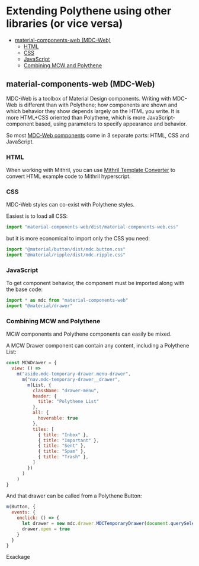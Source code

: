 # Extending Polythene using other libraries (or vice versa)

<!-- MarkdownTOC autolink="true" autoanchor="true" bracket="round" levels="1,2,3" -->

- [material-components-web \(MDC-Web\)](#material-components-web-mdc-web)
  - [HTML](#html)
  - [CSS](#css)
  - [JavaScript](#javascript)
  - [Combining MCW and Polythene](#combining-mcw-and-polythene)

<!-- /MarkdownTOC -->


<a id="material-components-web-mdc-web"></a>
## material-components-web (MDC-Web)

MDC-Web is a toolbox of Material Design components. Writing with MDC-Web is different than with Polythene; how components are shown and which behavior they show depends largely on the HTML you write. It is more HTML+CSS oriented than Polythene, which is more JavaScript-component based, using parameters to specify appearance and behavior.

So most [MDC-Web components](https://github.com/material-components/material-components-web) come in 3 separate parts: HTML, CSS and JavaScript.


<a id="html"></a>
### HTML

When working with Mithril, you can use [Mithril Template Converter](http://arthurclemens.github.io/mithril-template-converter/index.html) to convert HTML example code to Mithril hyperscript.


<a id="css"></a>
### CSS

MDC-Web styles can co-exist with Polythene styles.

Easiest is to load all CSS:

~~~javascript
import "material-components-web/dist/material-components-web.css"
~~~

but it is more economical to import only the CSS you need:

~~~javascript
import "@material/button/dist/mdc.button.css"
import "@material/ripple/dist/mdc.ripple.css"
~~~


<a id="javascript"></a>
### JavaScript

To get component behavior, the component must be imported along with the base code:

~~~javascript
import * as mdc from "material-components-web"
import "@material/drawer"
~~~



<a id="combining-mcw-and-polythene"></a>
### Combining MCW and Polythene

MCW components and Polythene components can easily be mixed.

A MCW Drawer component can contain any content, including a Polythene List:

~~~javascript
const MCWDrawer = {
  view: () => 
    m("aside.mdc-temporary-drawer.menu-drawer", 
      m("nav.mdc-temporary-drawer__drawer",
        m(List, {
          className: "drawer-menu",
          header: {
            title: "Polythene List"
          },
          all: {
            hoverable: true
          },
          tiles: [
            { title: "Inbox" },
            { title: "Important" },
            { title: "Sent" },
            { title: "Spam" },
            { title: "Trash" },
          ]
        })
      )
    )
}
~~~

And that drawer can be called from a Polythene Button:

~~~javascript
m(Button, {
  events: {
    onclick: () => {
      let drawer = new mdc.drawer.MDCTemporaryDrawer(document.querySelector(".menu-drawer"))
      drawer.open = true
    }
  }
}
~~~

Exackage 

